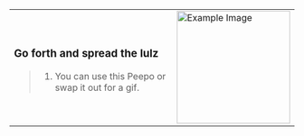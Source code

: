 <table>
  <tr>
    <td>
      <h3>Go forth and spread the lulz</h3>
      <blockquote>
        <ol>
          <li>You can use this Peepo or swap it out for a gif.</li>
        </ol>
      </blockquote>
    </td>
    <td>
      <img src="https://github.com/Cyb3rW1LL/h0sts/assets/39623516/cc9e9692-d669-4b5e-83e5-69292f9dac8c" alt="Example Image" style="width:200px;">
    </td>
  </tr>
</table>
